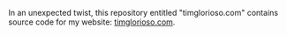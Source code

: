 In an unexpected twist, this repository entitled "timglorioso.com" contains source code for my website: [timglorioso.com](http://timglorioso.com).
